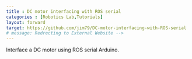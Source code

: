 ```yaml
---
title : DC motor interfacing with ROS serial
categories : [Robotics Lab,Tutorials]
layout: forward
target: https://github.com/jim79/DC-motor-interfacing-with-ROS-serial
# message: Redrecting to External Website -->
---
```

Interface a DC motor using ROS serial Arduino.
